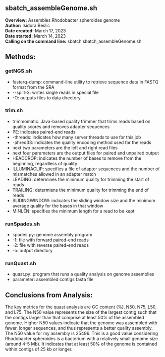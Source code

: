 ## sbatch_assembleGenome.sh
**Overview:** Assembles Rhodobacter spheroides genome  
**Author:** Isidora Beslic  
**Date created:** March 17, 2023  
**Date started:** March 14, 2023  
**Calling on the command line:** sbatch sbatch_assembleGenome.sh  

## Methods:
### getNGS.sh  
  - fasterq-dump: command-line utility to retrieve sequence data in FASTQ format from the SRA
  - --split-3: writes single reads in special file 
  - -O: outputs files to data directory   
### trim.sh  
  - trimmomatic: Java-based quality trimmer that trims reads based on quality scores and removes adapter sequences 
  - PE: indicates paired-end reads
  - -threads: indicates how many server threads to use for this job
  - -phred33: indicates the quality encoding method used for the reads
  - next two parameters are the left and right read files 
  - next four parameters are the output files for paired and unpaired output
  - HEADCROP: indicates the number of bases to remove from the beginning, regardless of quality
  - ILLUMINACLIP: specifies a file of adapter sequences and the number of mismatches allowed in an adapter match
  - LEADING: determines the minimum quality for trimming the start of reads
  - TRAILING: determiens the minimum quality for trimming the end of reads 
  - SLIDINGWINDOW: indicates the sliding window size and the minimum average quality for the bases in that window
  - MINLEN: specifies the minimum length for a read to be kept  
### runSpades.sh
  - spades.py: genome assembly program
  - -1: file with forward paired-end reads
  - -2: file with reverse paired-end reads
  - -o: output directory  
### runQuast.sh 
  - quast.py: program that runs a quality analysis on genome assemblies  
  - parameter: assembled contigs fasta file

## Conclusions from Analysis:
The key metrics for the quast analysis are GC content (%), N50, N75, L50, and L75. The N50 value represents the size of the largest contig such that the contigs larger than that comprise at least 50% of the assembled genome. Higher N50 values indicate that the genome was assembled with fewer, longer sequences, and thus represents a better quality assembly. The N50 value for my assembly is 25496. This is a good value considering Rhodobacter spheroides is a bacterium with a relatively small genome size (around 4-5 Mb). It indicates that at least 50% of the genome is contained within contigs of 25 kb or longer.
